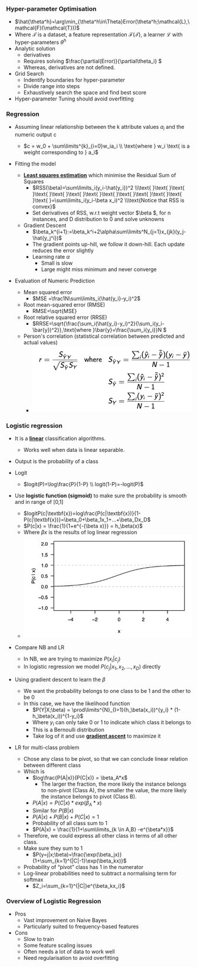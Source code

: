 ### Hyper-parameter Optimisation

- $\hat{\theta^h}=\arg\min_{\theta^h\in\Theta}Error(\theta^h;\mathcal{L},\mathcal{F}(\mathcal{T}))$
- Where $\mathcal{T}$ is a dataset, a feature representation $\mathcal{F}(\mathcal{T})$, a learner $\mathcal{L}$ with hyper-parameters $\theta^h$
- Analytic solution
  - derivatives
  - Requires solving $\frac{\partial(Error)}{\partial\theta_i} $
  - Whereas, derivatives are not defined.
- Grid Search
  - Indentify boundaries for hyper-parameter
  - Divide range into steps
  - Exhaustively search the space and find best score
- Hyper-parameter Tuning should avoid overfitting



### Regression

- Assuming linear relationship between the k attribute values $a_i$ and the numeric output c

  - $c = w_0 + \sum\limits^{k}_{i=0}w_ia_i \\ \text{where } w_i \text{ is a weight corresponding to } a_i$

- Fitting the model

  - **<u>Least squares estimation</u>** which minimise the Residual Sum of Squares
    - $RSS(\beta)=\sum\limits_i(y_i-\hat{y_i})^2 \\\text{ }\text{ }\text{ }\text{ }\text{ }\text{ }\text{ }\text{ }\text{ }\text{ }\text{    }\text{ }\text{   }=\sum\limits_i(y_i-\beta x_i)^2 \\\text{Notice that RSS is convex}$
    - Set derivatives of RSS, w.r.t weight vector $\beta $, for n instances, and D distribution to 0 and solve unknowns
  - Gradient Descent
    - $\beta_k^{i+1}:=\beta_k^i+2\alpha\sum\limits^N_{j=1}x_{jk}(y_j-\hat{y_j^i})$
    - The gradient points up-hill, we follow it down-hill. Each update reduces the error slightly
    - Learning rate $\alpha$
      - Small is slow
      - Large might miss minimum and never converge

- Evaluation of Numeric Prediction

  - Mean squared error
    - $MSE =\frac1N\sum\limits_i(\hat{y_i}-y_i)^2$
  - Root mean-squared error (RMSE)
    - RMSE=\sqrt{MSE}
  - Root relative squared error (RRSE)
    - $RRSE=\sqrt{\frac{\sum_i(\hat{y_i}-y_i)^2}{\sum_i(y_i-\bar{y})^2}},\text{where }\bar{y}=\frac{\sum_i{y_i}}N $
  - Person's correlation (statistical correlation between predicted and actual values)
    - ![image-20190614231111970](assets/image-20190614231111970.png)

  



### Logistic regression

- It is a **<u>linear</u>** classification algorithms.

  - Works well when data is linear separable.

- Output is the probability of a class

- Logit

  - $logit(P)=\log\frac{P}{1-P} \\ logit(1-P)=-logit(P)$

- Use **logistic function (sigmoid)** to make sure the probability is smooth and in range of [0,1]

  - $logitP(c|\textbf{x})=log\frac{P(c|\textbf{x})}{1-P(c|\textbf{x})}=\beta_0+\beta_1x_1+...+\beta_Dx_D$
  - $P(c|x) = \frac{1}{1+e^{-(\beta x)}} = h_\beta(x)$ 
  - Where $\beta x$ is the results of log linear regression
  - ![image-20190614234204923](assets/image-20190614234204923.png)

- Compare NB and LR

  - In NB, we are trying to maximize $P(x_i|c_j)$
  - In logistic regression we model $P(c_j|x_1,x_2,…,x_D)$ directly

- Using gradient descent to learn the $\beta$ 

  - We want the probability belongs to one class to be 1 and the other to be 0
  - In this case, we have the likelihood function
    - $P(Y|X;\beta) = \prod\limits^{N}_{I=1}(h_\beta(x_i))^{y_i} * (1-h_\beta(x_i))^{1-y_i}$
    - Where $y_i$ can only take 0 or 1 to indicate which class it belongs to
    - This is a Bernoulli distribution
    - Take log of it and use **<u>gradient ascent</u>** to maximize it

- LR for multi-class problem

  - Chose any class to be pivot, so that we can conclude linear relation between different class
  - Which is
    - $log\frac{P(A|x)}{P(C|x)} = \beta_A*x$
      - The larger the fraction, the more likely the instance belongs to non-pivot (Class A), the smaller the value, the more likely the instance belongs to pivot (Class B).
    - $P(A|x) = P(C|x) * exp(\beta_A *x)$
    - Similar for $P(B|x)$
    - $P(A|x) + P(B|x) + P(C|x) = 1$
    - Probability of all class sum to 1
    - $P(A|x) = \frac{1}{1+\sum\limits_{k \in A,B} -e^{\beta*x}}$
  - Therefore, we could express all other class in terms of all other class.
  - Make sure they sum to 1
    - $P(y=j|x;\beta)=\frac{\exp(\beta_jx)}{1+\sum_{k=1}^{|C|-1}\exp(\beta_kx)}$
  - Probability of “pivot” class has 1 in the numerator
  - Log-linear probabilities need to subtract a normalising term for softmax
    - $Z_i=\sum_{k=1}^{|C|}e^{\beta_kx_i}$

  

### Overview of Logistic Regression

- Pros
  - Vast improvement on Naive Bayes
  - Particularly suited to frequency-based features
- Cons
  - Slow to train
  - Some feature scaling issues
  - Often needs a lot of data to work well
  - Need regularisation to avoid overfitting



